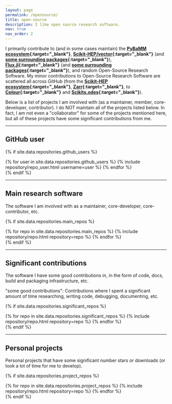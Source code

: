 ```yaml
---
layout: page
permalink: /opensource/
title: open-source
description: I like open source research software.
nav: true
nav_order: 2
---
```


I primarily contribute to (and in some cases maintain) the **[PyBaMM ecosystem](https://github.com/pybamm-team/){:target="_blank"}**, **[Scikit-HEP/vector](https://github.com/scikit-hep/vector){:target="_blank"}** (and **[some surrounding packages](https://github.com/scikit-hep){:target="_blank"}**), **[Flux.jl](https://github.com/FluxML/Flux.jl){:target="_blank"}** (and **[some surrounding packages](https://github.com/FluxML){:target="_blank"}**), and random Open-Source Research Software. My minor contributions to Open-Source Research Software are scattered all across GitHub (from the **[Scikit-HEP ecosystem](https://github.com/scikit-hep/){:target="_blank"}**, **[Zarr](https://github.com/zarr-developers/zarr-python){:target="_blank"}**, to **[Colour](https://github.com/colour-science/colour){:target="_blank"}** and **[Scikits.odes](https://github.com/bmcage/odes){:target="_blank"}**).

Below is a list of projects I am involved with (as a maintainer, member, core-developer, contributor). I do NOT maintain all of the projects listed below. In fact, I am not even a "collaborator" for some of the projects mentioned here, but all of these projects have some significant contributions from me.

---

## GitHub user

{% if site.data.repositories.github_users %}
<div class="repositories d-flex flex-wrap flex-md-row flex-column justify-content-center align-items-center">
  {% for user in site.data.repositories.github_users %}
    {% include repository/repo_user.html username=user %}
  {% endfor %}
</div>
{% endif %}

---

## Main research software

The software I am involved with as a maintainer, core-developer, core-contributor, etc.

{% if site.data.repositories.main_repos %}
<div class="repositories d-flex flex-wrap flex-md-row flex-column justify-content-around align-items-center">
  {% for repo in site.data.repositories.main_repos %}
    {% include repository/repo.html repository=repo %}
  {% endfor %}
</div>
{% endif %}

---

## Significant contributions

The software I have some good contributions in, in the form of code, docs, build and packaging infrastructure, etc.

"some good contributions": Contributions where I spent a significant amount of time researching, writing code, debugging, documenting, etc.

{% if site.data.repositories.significant_repos %}
<div class="repositories d-flex flex-wrap flex-md-row flex-column justify-content-around align-items-center">
  {% for repo in site.data.repositories.significant_repos %}
    {% include repository/repo.html repository=repo %}
  {% endfor %}
</div>
{% endif %}

---

## Personal projects

Personal projects that have some significant number stars or downloads (or took a lot of time for me to develop).

{% if site.data.repositories.project_repos %}
<div class="repositories d-flex flex-wrap flex-md-row flex-column justify-content-around align-items-center">
  {% for repo in site.data.repositories.project_repos %}
    {% include repository/repo.html repository=repo %}
  {% endfor %}
</div>
{% endif %}
